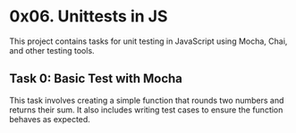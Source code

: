 # 0x06. Unittests in JS

This project contains tasks for unit testing in JavaScript using Mocha, Chai, and other testing tools.

## Task 0: Basic Test with Mocha

This task involves creating a simple function that rounds two numbers and returns their sum. It also includes writing test cases to ensure the function behaves as expected.
